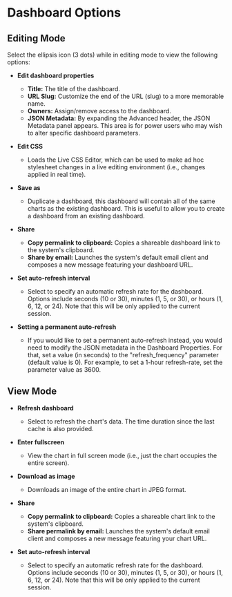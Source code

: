 # Dashboard Options

## Editing Mode

Select the ellipsis icon (3 dots) while in editing mode to view the following options:

- **Edit dashboard properties**
  - **Title:** The title of the dashboard.
  - **URL Slug:** Customize the end of the URL (slug) to a more memorable name.
  - **Owners:** Assign/remove access to the dashboard.
  - **JSON Metadata:** By expanding the Advanced header, the JSON Metadata panel appears. This area is for power users who may wish to alter specific dashboard parameters.

- **Edit CSS**
  - Loads the Live CSS Editor, which can be used to make ad hoc stylesheet changes in a live editing environment (i.e., changes applied in real time).

- **Save as**
  - Duplicate a dashboard, this dashboard will contain all of the same charts as the existing dashboard. This is useful to allow you to create a dashboard from an existing dashboard.

- **Share**
  - **Copy permalink to clipboard:** Copies a shareable dashboard link to the system's clipboard.
  - **Share by email:** Launches the system's default email client and composes a new message featuring your dashboard URL.
    
- **Set auto-refresh interval**
  - Select to specify an automatic refresh rate for the dashboard. Options include seconds (10 or 30), minutes (1, 5, or 30), or hours (1, 6, 12, or 24). Note that this will be only applied to the current session.

- **Setting a permanent auto-refresh**
   - If you would like to set a permanent auto-refresh instead, you would need to modify the JSON metadata in the Dashboard Properties. For that, set a value (in seconds) to the "refresh_frequency" parameter (default value is 0). For example, to set a 1-hour refresh-rate, set the parameter value as 3600.

## View Mode

- **Refresh dashboard**
  - Select to refresh the chart's data. The time duration since the last cache is also provided.

- **Enter fullscreen**
  - View the chart in full screen mode (i.e., just the chart occupies the entire screen).

- **Download as image**
  - Downloads an image of the entire chart in JPEG format.

- **Share**
  - **Copy permalink to clipboard:** Copies a shareable chart link to the system's clipboard.
  - **Share permalink by email:** Launches the system's default email client and composes a new message featuring your chart URL.

- **Set auto-refresh interval**
  - Select to specify an automatic refresh rate for the dashboard. Options include seconds (10 or 30), minutes (1, 5, or 30), or hours (1, 6, 12, or 24). Note that this will be only applied to the current session.
